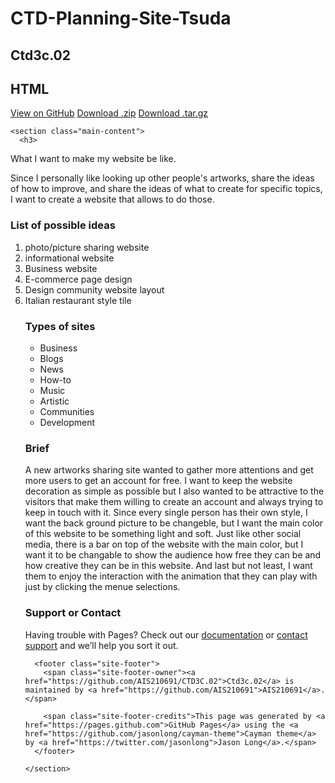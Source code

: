 # CTD-Planning-Site-Tsuda
<html lang="en-us">
  <head>
    <meta charset="UTF-8">
    <title>Ctd3c.02 by AIS210691</title>
    <meta name="viewport" content="width=device-width, initial-scale=1">
    <link rel="stylesheet" type="text/css" href="stylesheets/normalize.css" media="screen">
    <link href='https://fonts.googleapis.com/css?family=Open+Sans:400,700' rel='stylesheet' type='text/css'>
    <link rel="stylesheet" type="text/css" href="stylesheets/stylesheet.css" media="screen">
    <link rel="stylesheet" type="text/css" href="stylesheets/github-light.css" media="screen">
  </head>
  <body>
    <section class="page-header">
      <h1 class="project-name">Ctd3c.02</h1>
      <h2 class="project-tagline">HTML</h2>
      <a href="https://github.com/AIS210691/CTD3C.02" class="btn">View on GitHub</a>
      <a href="https://github.com/AIS210691/CTD3C.02/zipball/master" class="btn">Download .zip</a>
      <a href="https://github.com/AIS210691/CTD3C.02/tarball/master" class="btn">Download .tar.gz</a>
    </section>

    <section class="main-content">
      <h3>
<a id="What I wamt to make my website be like." class="anchor" href="#What I want to make my website be like." aria-hidden="true"><span class="octicon octicon-link"></span></a>What I want to make my website be like.</h3>

<p> Since I personally like looking up other people's artworks, share the ideas of how to improve, and share the ideas of what to create for specific topics, I want to create a website that allows to do those.</p>

<h3>
<a id="Possible ideas" class="anchor" href="#Possible ideas" aria-hidden="true"><span class="octicon octicon-link"></span></a>List of possible ideas</h3>

<p><ol>
<li> photo/picture sharing website </li>
<li> informational website </li>
<li> Business website </li>
<li> E-commerce page design </li>
<li> Design community website layout </li>
<li> Italian restaurant style tile </li>

</p>

<h3>
<a id="Types of sites" class="anchor" href="#Types of sites" aria-hidden="true"><span class="octicon octicon-link"></span></a>Types of sites</h3>

<p><ul>
<li> Business </li>
<li> Blogs </li>
<li> News </li>
<li> How-to </li>
<li> Music </li>
<li> Artistic </li>
<li> Communities </li>
<li> Development </li>

</ul>


</p>

<h3>
<a id="Brief" class="anchor" href="#Brief" aria-hidden="true"><span class="octicon octicon-link"></span></a>Brief</h3>

<p> A new artworks sharing site wanted to gather more attentions and get more users to get an account for free. I want to keep the website decoration as simple as possible but I also wanted to be attractive to the visitors that make them willing to create an account and always trying to keep in touch with it. Since every single person has their own style, I want the back ground picture to be changeble, but I want the main color of this website to be something light and soft. Just like other social media, there is a bar on top of the website with the main color, but I want it to be changable to show the audience how free they can be and how creative they can be in this website. And last but not least, I want them to enjoy the interaction with the animation that they can play with just by clicking the menue selections.
</p>

<h3>
<a id="support-or-contact" class="anchor" href="#support-or-contact" aria-hidden="true"><span class="octicon octicon-link"></span></a>Support or Contact</h3>

<p>Having trouble with Pages? Check out our <a href="https://help.github.com/pages">documentation</a> or <a href="https://github.com/contact">contact support</a> and we’ll help you sort it out.</p>

      <footer class="site-footer">
        <span class="site-footer-owner"><a href="https://github.com/AIS210691/CTD3C.02">Ctd3c.02</a> is maintained by <a href="https://github.com/AIS210691">AIS210691</a>.</span>

        <span class="site-footer-credits">This page was generated by <a href="https://pages.github.com">GitHub Pages</a> using the <a href="https://github.com/jasonlong/cayman-theme">Cayman theme</a> by <a href="https://twitter.com/jasonlong">Jason Long</a>.</span>
      </footer>

    </section>

  
  </body>
</html>
